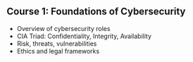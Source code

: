 ## Course 1: Foundations of Cybersecurity
- Overview of cybersecurity roles
- CIA Triad: Confidentiality, Integrity, Availability
- Risk, threats, vulnerabilities
- Ethics and legal frameworks